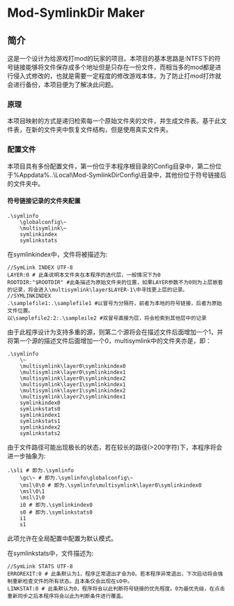 # Mod-SymlinkDir Maker

## 简介

这是一个设计为给游戏打mod的玩家的项目。本项目的基本思路是:NTFS下的符号链接能够将文件保存成多个地址但是只存在一份文件，而相当多的mod都是进行侵入式修改的，也就是需要一定程度的修改游戏本体，为了防止打mod打炸就会进行备份，本项目便为了解决此问题。

### 原理

本项目映射的方式是递归检索每一个原始文件夹的文件，并生成文件表。基于此文件表，在新的文件夹中恢复文件结构，但是使用真实文件夹。

### 配置文件

本项目具有多份配置文件，第一份位于本程序根目录的Config目录中，第二份位于%Appdata%\..\Local\Mod-SymlinkDirConfig\目录中，其他份位于符号链接后的文件夹中。

#### 符号链接记录的文件夹配置

```
.\symlinfo
    \globalconfig\~
    \multisymlink\~
    symlinkindex
    symlinkstats
```

在symlinkindex中，文件将被描述为:

```
//SymLink INDEX UTF-8
LAYER:0 # 此条说明本文件夹在本程序的迭代层，一般情况下为0
ROOTDIR:"$ROOTDIR" #此条描述为原始文件夹的位置，如果LAYER参数不为0则为上层嵌套的记录，将会进入\multisymlink\layer$LAYER-1\中寻找更上层的记录。
//SYMLINKINDEX
.\samplefile1:.\samplefile1 #以冒号为分隔符，前者为本地的符号链接，后者为原始文件位置。
以\samplefile2:2:.\sampleile2 #双冒号直接为层，将会检索到其他层中的记录
```

由于此程序设计为支持多重的源，则第二个源将会在描述文件后面增加一个1，并将第一个源的描述文件后面增加一个0，multisymlink中的文件夹亦是，即：

```
.\symlinfo
    \~
    \multisymlink\layer0\symlinkindex0
    \multisymlink\layer0\symlinkindex1
    \multisymlink\layer0\symlinkindex2
    \multisymlink\layer1\symlinkindex1
    \multisymlink\layer1\symlinkindex2
    \multisymlink\layer2\symlinkindex1
    symlinkindex0
    symlinkstats0
    symlinkindex1
    symlinkstats1
    symlinkindex2
    symlinkstats2
```

由于文件路径可能出现极长的状态，若在较长的路径(>200字符)下，本程序将会进一步抽象为:

```
.\sli # 即为.\symlinfo
    \gc\~ # 即为.\symlinfo\globalconfig\~
    \msl\0\0 # 即为.\symlinfo\multisymlink\layer0\symlinkindex0
    \msl\0\1
    \msl\1\0
    i0 # 即为.\symlinkindex0
    s0 # 即为.\symlinkstats0
    i1
    s1
```

此项允许在全局配置中配置为默认模式。

在symlinkstats中，文件描述为:

```
//SymLink STATS UTF-8
ERROREXIT:0 # 此条默认为1，程序正常退出才会为0。若本程序异常退出，下次启动将会强制重新检查文件的所有状态。且本条仅会出现在s0中。
LINKSTAT:0 # 此条默认为0，程序将会以此判断符号链接的优先程度。0为最优先级，在点击重新同步之后本程序将会以此为判断条件进行覆盖。
```
